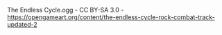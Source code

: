  The Endless Cycle.ogg - CC BY-SA 3.0 - https://opengameart.org/content/the-endless-cycle-rock-combat-track-updated-2
